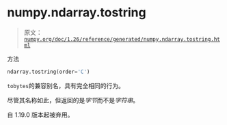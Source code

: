 # numpy.ndarray.tostring

> 原文：[`numpy.org/doc/1.26/reference/generated/numpy.ndarray.tostring.html`](https://numpy.org/doc/1.26/reference/generated/numpy.ndarray.tostring.html)

方法

```py
ndarray.tostring(order='C')
```

`tobytes`的兼容别名，具有完全相同的行为。

尽管其名称如此，但返回的是*字节*而不是*字符串*。

自 1.19.0 版本起被弃用。
